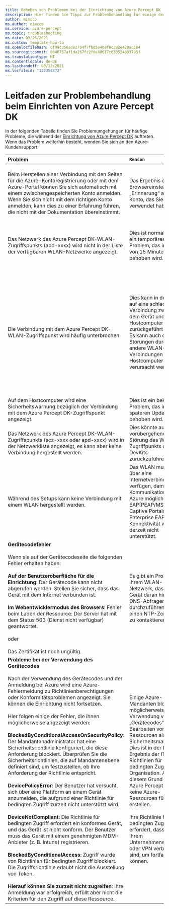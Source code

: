 ```yaml
---
title: Beheben von Problemen bei der Einrichtung von Azure Percept DK
description: Hier finden Sie Tipps zur Problembehandlung für einige der häufigsten Probleme während der Einrichtung.
author: mimcco
ms.author: mimcco
ms.service: azure-percept
ms.topic: troubleshooting
ms.date: 03/25/2021
ms.custom: template-how-to
ms.openlocfilehash: df99c356ad82704f7fbd5e40ef6c382e429ad5b4
ms.sourcegitcommit: 0046757af1da267fc2f0e88617c633524883795f
ms.translationtype: HT
ms.contentlocale: de-DE
ms.lasthandoff: 08/13/2021
ms.locfileid: "122354872"
---
```

# <a name="azure-percept-dk-setup-experience-troubleshooting-guide"></a>Leitfaden zur Problembehandlung beim Einrichten von Azure Percept DK

In der folgenden Tabelle finden Sie Problemumgehungen für häufige Probleme, die während der [Einrichtung von Azure Percept DK](./quickstart-percept-dk-set-up.md) auftreten. Wenn das Problem weiterhin besteht, wenden Sie sich an den Azure-Kundensupport.

|Problem|`Reason`|Problemumgehung|
|:-----|:------|:----------|
|Beim Herstellen einer Verbindung mit den Seiten für die Azure-Kontoregistrierung oder mit dem Azure-Portal können Sie sich automatisch mit einem zwischengespeicherten Konto anmelden. Wenn Sie sich nicht mit dem richtigen Konto anmelden, kann dies zu einer Erfahrung führen, die nicht mit der Dokumentation übereinstimmt.|Das Ergebnis einer Browsereinstellung zur „Erinnerung“ an ein Konto, das Sie zuvor verwendet haben.|Klicken Sie auf der Azure-Seite auf Ihren Kontonamen in der oberen rechten Ecke, und wählen Sie **Abmelden** aus. Sie können sich dann mit dem richtigen Konto anmelden.|
|Das Netzwerk des Azure Percept DK-WLAN-Zugriffspunkts (apd-xxxx) wird nicht in der Liste der verfügbaren WLAN-Netzwerke angezeigt.|Dies ist normalerweise ein temporäres Problem, das innerhalb von 15 Minuten behoben wird.|Warten Sie darauf, dass das Netzwerk angezeigt wird. Wird es nach mehr als 15 Minuten nicht angezeigt, starten Sie das Gerät neu.|
|Die Verbindung mit dem Azure Percept DK-WLAN-Zugriffspunkt wird häufig unterbrochen.|Dies kann in der Regel auf eine schlechte Verbindung zwischen dem Gerät und dem Hostcomputer zurückgeführt werden. Es kann auch durch Störungen durch andere WLAN-Verbindungen auf dem Hostcomputer verursacht werden.|Vergewissern Sie sich, dass die Antennen ordnungsgemäß an das DevKit angeschlossen wurden. Ist das DevKit weit vom Hostcomputer entfernt, sollten Sie es näher am Hostcomputer platzieren. Deaktivieren Sie alle anderen Internetverbindungen (etwa LTE/5G), wenn diese auf dem Hostcomputer hergestellt wurden.|
|Auf dem Hostcomputer wird eine Sicherheitswarnung bezüglich der Verbindung mit dem Azure Percept DK-Zugriffspunkt angezeigt.|Dies ist ein bekanntes Problem, das in einem späteren Update behoben wird.|Es ist sicher, mit der Einrichtung fortzufahren.|
|Das Netzwerk des Azure Percept DK-WLAN-Zugriffspunkts (scz-xxxx oder apd-xxxx) wird in der Netzwerkliste angezeigt, es kann aber keine Verbindung hergestellt werden.|Dies könnte auf eine vorübergehende Störung des WLAN-Zugriffpunkts des DevKits zurückzuführen sein.|Starten Sie das DevKit neu, und versuchen Sie es noch einmal.|
|Während des Setups kann keine Verbindung mit einem WLAN hergestellt werden.|Das WLAN muss aktuell über eine Internetverbindung verfügen, damit die Kommunikation mit Azure möglich ist. EAP[PEAP/MSCHAP], Captive Portals und Enterprise EAP-TLS-Konnektivität werden derzeit nicht unterstützt.|Stellen Sie sicher, dass Ihr WLAN-Netzwerktyp unterstützt wird und eine Internetverbindung besteht.|
|**Gerätecodefehler** <br><br> Wenn sie auf der Gerätecodeseite die folgenden Fehler erhalten haben: <br><br>**Auf der Benutzeroberfläche für die Einrichtung**: Der Gerätecode kann nicht abgerufen werden. Stellen Sie sicher, dass das Gerät mit dem Internet verbunden ist. <br><br> **Im Webentwicklermodus des Browsers**: Fehler beim Laden der Ressource: Der Server hat mit dem Status 503 (Dienst nicht verfügbar) geantwortet. <br><br>oder <br><br>Das Zertifikat ist noch ungültig. | Es gibt ein Problem mit Ihrem WLAN-Netzwerk, das das Gerät daran hindert, DNS-Abfragen durchzuführen oder einen NTP-Zeitserver zu kontaktieren. | Schließen Sie ein Ethernet-Kabel an das DevKit an, oder stellen Sie eine Verbindung mit einem anderen WLAN-Netzwerk her, und versuchen Sie es dann erneut. <br><br> Weniger häufige Ursachen können sein, dass Datum/Uhrzeit des Hostcomputers falsch sind.  |
|**Probleme bei der Verwendung des Gerätecodes**<br><br> Nach der Verwendung des Gerätecodes und der Anmeldung bei Azure wird eine Azure-Fehlermeldung zu Richtlinienberechtigungen oder Konformitätsproblemen angezeigt. Sie können die Einrichtung nicht fortsetzen.<br><br> Hier folgen einige der Fehler, die ihnen möglicherweise angezeigt werden:<br><br>**BlockedByConditionalAccessOnSecurityPolicy**: Der Mandantenadministrator hat eine Sicherheitsrichtlinie konfiguriert, die diese Anforderung blockiert. Überprüfen Sie die Sicherheitsrichtlinien, die auf Mandantenebene definiert sind, um festzustellen, ob Ihre Anforderung der Richtlinie entspricht. <br><br>**DevicePolicyError**: Der Benutzer hat versucht, sich über eine Plattform an einem Gerät anzumelden, die aufgrund einer Richtlinie für bedingten Zugriff zurzeit nicht unterstützt wird.<br><br>**DeviceNotCompliant**: Die Richtlinie für bedingten Zugriff erfordert ein konformes Gerät, und das Gerät ist nicht konform. Der Benutzer muss das Gerät mit einem genehmigten MDM-Anbieter (z. B. Intune) registrieren.<br><br>**BlockedByConditionalAccess**: Zugriff wurde von Richtlinien für bedingten Zugriff blockiert. Die Zugriffsrichtlinie erlaubt nicht die Ausstellung von Token.<br><br>**Hierauf können Sie zurzeit nicht zugreifen**: Ihre Anmeldung war erfolgreich, erfüllt aber nicht die Kriterien für den Zugriff auf diese Ressource.   |Einige Azure-Mandanten blockieren möglicherweise die Verwendung von „Gerätecodes“ zum Bearbeiten von Azure-Ressourcen als Sicherheitsmaßnahme. Dies ist in der Regel das Ergebnis der IT-Richtlinien für bedingten Zugriff Ihrer Organisation. Aus diesem Grund kann das Azure Percept-Setup keine Azure-Ressourcen für Sie erstellen. <br><br>Ihre Richtlinie für bedingten Zugriff erfordert, dass Sie mit Ihrem Unternehmensnetzwerk oder VPN verbunden sind, um fortfahren zu können.    |Arbeiten Sie mit Ihrer Organisation zusammen, um deren IT-Richtlinien für bedingten Zugriff zu verstehen.  |